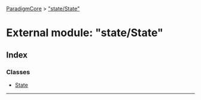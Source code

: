 [ParadigmCore](../README.md) > ["state/State"](../modules/_state_state_.md)

# External module: "state/State"

## Index

### Classes

* [State](../classes/_state_state_.state.md)

---


